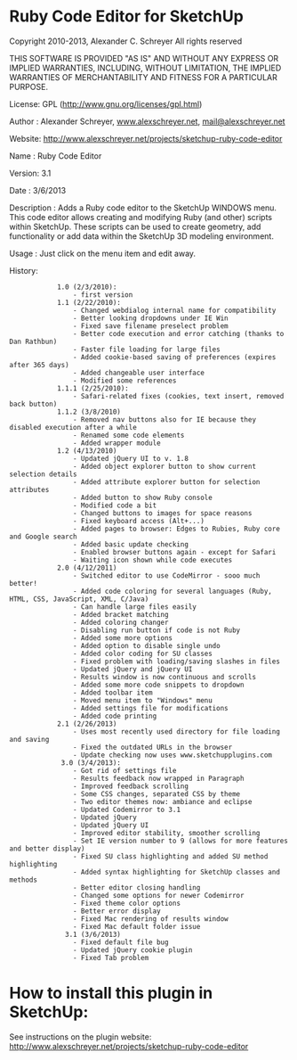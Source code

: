 Ruby Code Editor for SketchUp
=============================

Copyright 2010-2013, Alexander C. Schreyer
All rights reserved

THIS SOFTWARE IS PROVIDED "AS IS" AND WITHOUT ANY EXPRESS OR IMPLIED WARRANTIES,
INCLUDING, WITHOUT LIMITATION, THE IMPLIED WARRANTIES OF MERCHANTABILITY AND
FITNESS FOR A PARTICULAR PURPOSE.

License:        GPL (http://www.gnu.org/licenses/gpl.html)

Author :        Alexander Schreyer, www.alexschreyer.net, mail@alexschreyer.net

Website:        http://www.alexschreyer.net/projects/sketchup-ruby-code-editor

Name :          Ruby Code Editor

Version:        3.1

Date :          3/6/2013

Description :   Adds a Ruby code editor to the SketchUp WINDOWS menu. This code editor allows
                creating and modifying Ruby (and other) scripts within SketchUp.
                These scripts can be used to create geometry, add functionality or add
                data within the SketchUp 3D modeling environment.
                
Usage :         Just click on the menu item and edit away.

History:       

                1.0 (2/3/2010):
                    - first version
                1.1 (2/22/2010):
                    - Changed webdialog internal name for compatibility
                    - Better looking dropdowns under IE Win
                    - Fixed save filename preselect problem
                    - Better code execution and error catching (thanks to Dan Rathbun)
                    - Faster file loading for large files
                    - Added cookie-based saving of preferences (expires after 365 days)
                    - Added changeable user interface
                    - Modified some references
                1.1.1 (2/25/2010):
                    - Safari-related fixes (cookies, text insert, removed back button)
                1.1.2 (3/8/2010)
                    - Removed nav buttons also for IE because they disabled execution after a while
                    - Renamed some code elements
                    - Added wrapper module
                1.2 (4/13/2010)
                    - Updated jQuery UI to v. 1.8
                    - Added object explorer button to show current selection details
                    - Added attribute explorer button for selection attributes
                    - Added button to show Ruby console
                    - Modified code a bit
                    - Changed buttons to images for space reasons
                    - Fixed keyboard access (Alt+...)
                    - Added pages to browser: Edges to Rubies, Ruby core and Google search
                    - Added basic update checking
                    - Enabled browser buttons again - except for Safari
                    - Waiting icon shown while code executes
                2.0 (4/12/2011)
                    - Switched editor to use CodeMirror - sooo much better!
                    - Added code coloring for several languages (Ruby, HTML, CSS, JavaScript, XML, C/Java)
                    - Can handle large files easily
                    - Added bracket matching
                    - Added coloring changer
                    - Disabling run button if code is not Ruby
                    - Added some more options
                    - Added option to disable single undo
                    - Added color coding for SU classes
                    - Fixed problem with loading/saving slashes in files
                    - Updated jQuery and jQuery UI
                    - Results window is now continuous and scrolls
                    - Added some more code snippets to dropdown
                    - Added toolbar item
                    - Moved menu item to "Windows" menu
                    - Added settings file for modifications
                    - Added code printing
				2.1 (2/26/2013)
					- Uses most recently used directory for file loading and saving
					- Fixed the outdated URLs in the browser
					- Update checking now uses www.sketchupplugins.com
                 3.0 (3/4/2013):
                    - Got rid of settings file
                    - Results feedback now wrapped in Paragraph
                    - Improved feedback scrolling
                    - Some CSS changes, separated CSS by theme
                    - Two editor themes now: ambiance and eclipse
                    - Updated Codemirror to 3.1
                    - Updated jQuery
                    - Updated jQuery UI
                    - Improved editor stability, smoother scrolling
                    - Set IE version number to 9 (allows for more features and better display)
                    - Fixed SU class highlighting and added SU method highlighting
                    - Added syntax highlighting for SketchUp classes and methods
                    - Better editor closing handling
                    - Changed some options for newer Codemirror
                    - Fixed theme color options
                    - Better error display
                    - Fixed Mac rendering of results window
                    - Fixed Mac default folder issue	
                  3.1 (3/6/2013)
                    - Fixed default file bug
                    - Updated jQuery cookie plugin
                    - Fixed Tab problem                    
					                    

How to install this plugin in SketchUp:
=======================================

See instructions on the plugin website:
http://www.alexschreyer.net/projects/sketchup-ruby-code-editor
            
